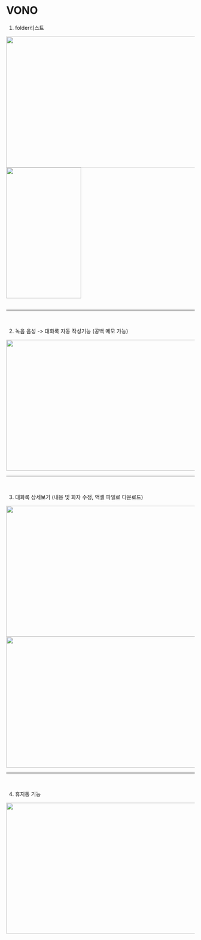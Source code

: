 # VONO

1. folder리스트

<img src="https://user-images.githubusercontent.com/53510936/132104244-a586f725-0499-4a5b-ae19-d61a7f29fc31.png"  width="700" height="350"/>  <img src="https://user-images.githubusercontent.com/53510936/132104383-73a7489d-a0ac-4625-8d23-606cbf9caa27.png"  width="200" height="350"/>                                                                                                                                           
<br/>
***

<br/>


2.  녹음 음성 -> 대화록 자동 작성기능 (공백 메모 가능)

<img src="https://user-images.githubusercontent.com/53510936/132106723-3e5826ab-72af-45f6-a02c-f7648d132abe.png"  width="700" height="350"/>
<br/>

---
<br/>


3.  대화록 상세보기 (내용 및 화자 수정, 액셀 파일로 다운로드)
  
<img src="https://user-images.githubusercontent.com/53510936/132106670-1828a18d-e45c-4cb4-a20c-038aa577179c.png"  width="700" height="350"/>
<br/><img src="https://user-images.githubusercontent.com/53510936/132106611-5c24bc15-0634-4520-9c23-5eab62455a40.png"  width="700" height="350"/>
<br/> 


---
<br/>

4.  휴지통 기능

<img src="https://user-images.githubusercontent.com/53510936/132104433-0e5fd13e-7877-4c5d-805c-67bb0d6e8791.png"  width="700" height="350"/>

